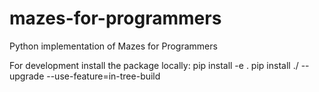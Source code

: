 # mazes-for-programmers
Python implementation of Mazes for Programmers

For development install the package locally:
    pip install -e .
    pip install ./ --upgrade --use-feature=in-tree-build